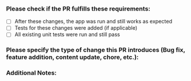 ### Please check if the PR fulfills these requirements:

- [ ] After these changes, the app was run and still works as expected
- [ ] Tests for these changes were added (if applicable)
- [ ] All existing unit tests were run and still pass

### Please specify the type of change this PR introduces (Bug fix, feature addition, content update, chore, etc.):

### Additional Notes:
